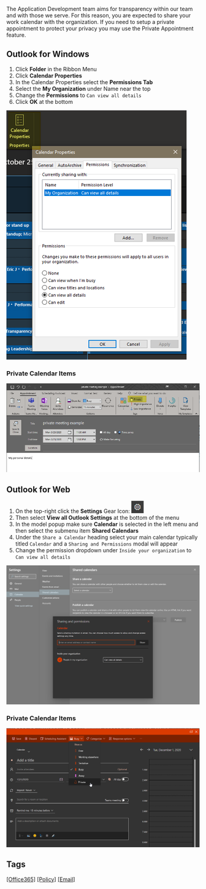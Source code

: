 The Application Development team aims for transparency within our team and with those we serve. For this reason, you are expected to share your work calendar with the organization. If you need to setup a private appointment to protect your privacy you may use the Private Appointment feature.

## Outlook for Windows
1. Click **Folder** in the Ribbon Menu
1. Click **Calendar Properties**
1. In the Calendar Properties select the **Permissions Tab**
1. Select the **My Organization** under Name near the top
1. Change the **Permissions** to `Can view all details`
1. Click **OK** at the bottom

![image](uploads/0a4a3770b215532ed167f31daa96a7c7/image.png)

### Private Calendar Items
![snip_2020-03-23_10h53m11s](uploads/dc2ed8b0bd1b96bfa4e57c30d11cabf5/snip_2020-03-23_10h53m11s.png)

## Outlook for Web
1. On the top-right click the **Settings** Gear Icon: ![image](uploads/84dd04457ba6a38d34c42c7d229da052/image.png)
1. Then select **View all Outlook Settings** at the bottom of the menu
1. In the model popup make sure **Calendar** is selected in the left menu and then select the submenu item **Shared Calendars**
1. Under the `Share a Calendar` heading select your main calendar typically titled `Calendar` and a `Sharing and Permissions` modal will appear
1. Change the permission dropdown under `Inside your organization` to `Can view all details`

![image](uploads/6d2d37f276a20d3e66d0b110958d14c3/image.png)

### Private Calendar Items
![image](uploads/df477813370a3f7b7d18f8370931e223/image.png)

## Tags
[[Office365]](https://code.cmich.edu/search?project_id=365&repository_ref=master&scope=wiki_blobs&search=Office365Tag)
[[Policy]](https://code.cmich.edu/search?project_id=365&repository_ref=master&scope=wiki_blobs&search=PolicyTag)
[[Email]](https://code.cmich.edu/search?project_id=365&repository_ref=master&scope=wiki_blobs&search=EmailTag)